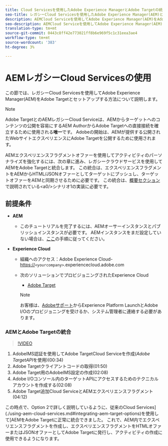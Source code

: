 ```yaml
---
title: Cloud Servicesを使用したAdobe Experience ManagerとAdobe Targetの統合
seo-title: レガシーCloud Servicesを使用したAdobe Experience Manager(AEM)とAdobe Targetの統合
description: AEMCloud Serviceを使用してAdobe Experience Manager(AEM)をAdobe Targetと統合する方法に関する手順説明を順を追って説明します。
seo-description: AEMCloud Serviceを使用してAdobe Experience Manager(AEM)をAdobe Targetと統合する方法に関する手順説明を順を追って説明します。
translation-type: tm+mt
source-git-commit: 0443c8ff42e773021ff8b6e969f5c1c31eea3ae4
workflow-type: tm+mt
source-wordcount: '383'
ht-degree: 3%

---
```



# AEMレガシーCloud Servicesの使用

この節では、レガシーCloud Servicesを使用してAdobe Experience Manager(AEM)をAdobe Targetとセットアップする方法について説明します。

>[!NOTE]
>
> Adobe TargetとのAEMレガシーCloud Serviceは、AEMからターゲットへのコンテンツの公開を容易にするAEM AuthorからAdobe Targetへの直接接続を確立するために使用される&#x200B;**唯一**&#x200B;です。 Adobeの開始は、AEMが提供する公開されたWebサイトエクスペリエンスにAdobe Targetを公開するために使用されます。

AEMエクスペリエンスフラグメントオファーを使用してアクティビティのパーソナライズを強化するには、次の章に進み、レガシークラウドサービスを使用してAEMをAdobe Targetと統合します。 この統合は、エクスペリエンスフラグメントをAEMからHTML/JSONオファーとしてターゲットにプッシュし、ターゲットオファーをAEMと同期させるために必要です。 この統合は、[概要セクション](./overview.md#personalization-using-aem-experience-fragment)で説明されている&lt;a0/>シナリオ1の実装に必要です。

## 前提条件

* **AEM**

   * このチュートリアルを完了するには、AEMオーサーインスタンスとパブリッシュインスタンスが必要です。 AEMインスタンスをまだ設定していない場合は、[ここ](./implementation.md#set-up-aem)の手順に従ってください。

* **Experience Cloud**
   * 組織へのアクセス：Adobe Experience Cloud- <https://>`<yourcompany>`.experiencecloud.adobe.com
   * 次のソリューションでプロビジョニングされたExperience Cloud
      * [Adobe Target](https://experiencecloud.adobe.com)

      >[!NOTE]
      >
      > お客様は、[Adobeサポート](https://helpx.adobe.com/jp/contact/enterprise-support.ec.html)からExperience Platform LaunchとAdobe I/Oのプロビジョニングを受けるか、システム管理者に連絡する必要があります。



### AEMとAdobe Targetの統合

>[!VIDEO](https://video.tv.adobe.com/v/28428?quality=12&learn=on)

1. AdobeIMS認証を使用してAdobe TargetCloud Serviceを作成(*Adobe TargetAPI*&#x200B;を使用)(00:34)
2. Adobe Targetクライアントコードの取得(01:50)
3. Adobe Target用のAdobeIMS設定の作成(02:08)
4. Adobe I/Oコンソール内のターゲットAPIにアクセスするためのテクニカルアカウントを作成する(02:08)
5. Adobe Target追加Cloud ServiceとAEMエクスペリエンスフラグメント(04:12)

この時点で、Option 2で詳しく説明しているように、従来のCloud Services](./using-aem-cloud-services.md#integrating-aem-target-options)を使用して[AEMをAdobe Targetに正常に統合できました。 これで、AEM内でエクスペリエンスフラグメントを作成し、エクスペリエンスフラグメントをHTMLオファーまたはJSONオファーとしてAdobe Targetに発行し、アクティビティの作成に使用できるようになります。
